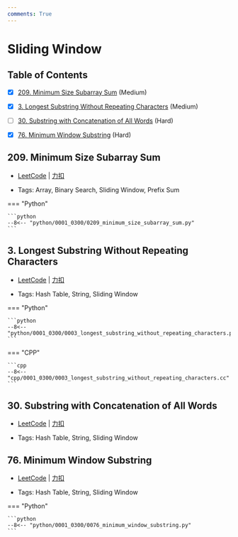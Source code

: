 ```yaml
---
comments: True
---
```


# Sliding Window

## Table of Contents

- [x] [209. Minimum Size Subarray Sum](#209-minimum-size-subarray-sum) (Medium)
- [x] [3. Longest Substring Without Repeating Characters](#3-longest-substring-without-repeating-characters) (Medium)
- [ ] [30. Substring with Concatenation of All Words](#30-substring-with-concatenation-of-all-words) (Hard)
- [x] [76. Minimum Window Substring](#76-minimum-window-substring) (Hard)


## 209. Minimum Size Subarray Sum

-    [LeetCode](https://leetcode.com/problems/minimum-size-subarray-sum/) | [力扣](https://leetcode.cn/problems/minimum-size-subarray-sum/)

-   Tags: Array, Binary Search, Sliding Window, Prefix Sum

=== "Python"

    ```python
    --8<-- "python/0001_0300/0209_minimum_size_subarray_sum.py"
    ```



## 3. Longest Substring Without Repeating Characters

-    [LeetCode](https://leetcode.com/problems/longest-substring-without-repeating-characters/) | [力扣](https://leetcode.cn/problems/longest-substring-without-repeating-characters/)

-   Tags: Hash Table, String, Sliding Window

=== "Python"

    ```python
    --8<-- "python/0001_0300/0003_longest_substring_without_repeating_characters.py"
    ```

=== "CPP"

    ```cpp
    --8<-- "cpp/0001_0300/0003_longest_substring_without_repeating_characters.cc"
    ```



## 30. Substring with Concatenation of All Words

-    [LeetCode](https://leetcode.com/problems/substring-with-concatenation-of-all-words/) | [力扣](https://leetcode.cn/problems/substring-with-concatenation-of-all-words/)

-   Tags: Hash Table, String, Sliding Window



## 76. Minimum Window Substring

-    [LeetCode](https://leetcode.com/problems/minimum-window-substring/) | [力扣](https://leetcode.cn/problems/minimum-window-substring/)

-   Tags: Hash Table, String, Sliding Window

=== "Python"

    ```python
    --8<-- "python/0001_0300/0076_minimum_window_substring.py"
    ```
